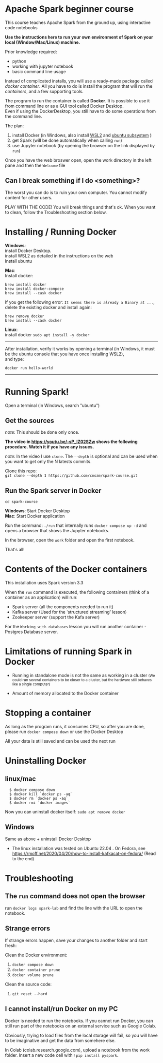 # Apache Spark beginner course

This course teaches Apache Spark from the ground up, using interactive code notebooks

**Use the instructions here to run your own environment of Spark on your local (Window/Mac/Linux) machine.**

Prior knowledge required:
 - python
 - working with jupyter notebook
 - basic command line usage


Instead of complicated installs, you will use a ready-made package called *docker container*.
All you have to do is install the program that will run the *containers*, and a few supporting tools.

The program to run the container is called **Docker**. It is possible to use it from command line or as a GUI tool called Docker Desktop.<br>
Even if using the DockerDesktop, you still have to do some operations from the command line.

The plan:
1. install Docker (in Windows, also install [WSL2](https://docs.microsoft.com/en-us/windows/wsl/install) and [ubuntu subsystem](https://apps.microsoft.com/store/detail/ubuntu/9PDXGNCFSCZV) )
2. get Spark (will be done automatically when calling `run`)
3. use Jupyter notebook (by opening the browser on the link displayed by `run`)

Once you have the web broswer open, open the work directory in the left pane and then the `Welcome` file

## Can I break something if I do \<something\>?
The worst you can do is to ruin your own computer. You cannot modify content for other users.

PLAY WITH THE CODE! You will break things and that's ok. When you want to clean, follow the Troubleshooting section below.

# Installing / Running Docker
**Windows**:<br>
   install Docker Desktop. <Br>
   install WSL2 as detailed in the instructions on the web<br>
   install ubuntu

**Mac**: <br>
Install docker:
```
brew install docker
brew install docker-compose
brew install --cask docker
```

If you get the following error:
  `It seems there is already a Binary at ...`, delete the existing docker and install again:
```
brew remove docker
brew install --cask docker
```


**Linux**: <br>
  install docker  `sudo apt install -y docker`
<hr>

After installation, verify it works by opening a terminal 
(in Windows, it must be the ubuntu console that you have once installing WSL2),<br>
and type:

    docker run hello-world

<hr>

# Running Spark!

Open a terminal (in Windows, search "ubuntu")

## Get the sources
_note:_ This should be done only once.

**The video in https://youtu.be/-sP_IZ02SZw shows the following procedure. Watch it if you have any issues.**

_note_: In the video I use `clone`. The `--depth` is optional and can be used when you want to get only the N latests commits.


Clone this repo:<br>
`git clone --depth 1 https://github.com/cnoam/spark-course.git` <br>

## Run the Spark server in Docker
`cd spark-course` <br>

**Windows**: Start Docker Desktop <br>
**Mac**: Start Docker application


Run the command: `./run` that internally runs `docker compose up -d` and opens a browser that shows the Jupyter notebooks.

In the browser, open the `work` folder and open the first notebook.

That's all!

# Contents of the Docker containers
This installation uses Spark version 3.3

When the `run` command is executed, the following containers (think of a container as an application) will run:
 * Spark server (all the components needed to run it)
 * Kafka server (Used for the 'structured streaming' lesson)
 * Zookeeper server (support the Kafa server)

 For the `Working with databases` lesson you will run another container - Postgres Database server.


# Limitations of running Spark in Docker
* Running in standalone mode is not the same as working in a cluster <small>(We could run several containers to be closer to a cluster, but the hardware still behaves like a single computer)</small>

* Amount of memory allocated to the Docker container


# Stopping a container
As long as the program runs, it consumes CPU, so after you are done, please
run `docker compose down` or use the Docker Desktop

All your data is still saved and can be used the next run


# Uninstalling Docker
## linux/mac
```
  $ docker compose down
  $ docker kill `docker ps -aq`
  $ docker rm `docker ps -aq`
  $ docker rmi `docker images`
```
Now you can uninstall docker itself:
`sudo apt remove docker`
  
## Windows
Same as above + uninstall Docker Desktop



* The linux installation was tested on Ubuntu 22.04 . On Fedora, see https://rmoff.net/2020/04/20/how-to-install-kafkacat-on-fedora/  (Read to the end)

<!--   currently not needed, since the data file( fine*.gz) is in the git repo
# Getting data files
The `data` folder contains a few small data files.
Large files have to be downloaded separately:
```
$ wget "https://technionmail-my.sharepoint.com/:u:/g/personal/cnoam_technion_ac_il/EUpMtmjAl4dPo5uQ5SJTPZkBOI8IriY41TUabCOT0_6k-g?download=1" -O data.csv.gz
$ gunzip data.csv.gz
```
Now you have `data.csv` of size 270MB
-->


# Troubleshooting

## The `run` command does not open the browser

run `docker logs spark-lab` and find the line with the URL to open the notebook.

## Strange errors
If strange errors happen, save your changes to another folder and start fresh:

Clean the Docker environment:
1. `docker compose down`
1. `docker container prune`
1. `docker volume prune`

Clean the source code:
1. `git reset --hard`


## I cannot install/run Docker on my PC
Docker is needed to run the notebooks. If you cannot run Docker, you can still run part of the notebooks on an external service such as Google Colab.

Obviously, trying to load files from the local storage will fail, so you will have to be imaginative and get the data from somehere else.

In Colab (colab.research.google.com), upload a notebook from the work folder. Insert a new code cell with `!pip install pyspark`.
